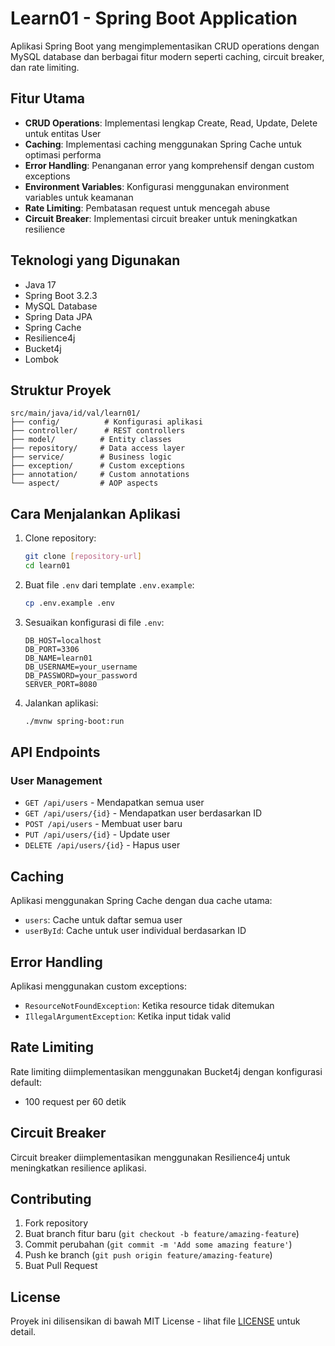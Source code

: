 # Learn01 - Spring Boot Application

Aplikasi Spring Boot yang mengimplementasikan CRUD operations dengan MySQL database dan berbagai fitur modern seperti caching, circuit breaker, dan rate limiting.

## Fitur Utama

- **CRUD Operations**: Implementasi lengkap Create, Read, Update, Delete untuk entitas User
- **Caching**: Implementasi caching menggunakan Spring Cache untuk optimasi performa
- **Error Handling**: Penanganan error yang komprehensif dengan custom exceptions
- **Environment Variables**: Konfigurasi menggunakan environment variables untuk keamanan
- **Rate Limiting**: Pembatasan request untuk mencegah abuse
- **Circuit Breaker**: Implementasi circuit breaker untuk meningkatkan resilience

## Teknologi yang Digunakan

- Java 17
- Spring Boot 3.2.3
- MySQL Database
- Spring Data JPA
- Spring Cache
- Resilience4j
- Bucket4j
- Lombok

## Struktur Proyek

```
src/main/java/id/val/learn01/
├── config/          # Konfigurasi aplikasi
├── controller/      # REST controllers
├── model/          # Entity classes
├── repository/     # Data access layer
├── service/        # Business logic
├── exception/      # Custom exceptions
├── annotation/     # Custom annotations
└── aspect/         # AOP aspects
```

## Cara Menjalankan Aplikasi

1. Clone repository:
   ```bash
   git clone [repository-url]
   cd learn01
   ```

2. Buat file `.env` dari template `.env.example`:
   ```bash
   cp .env.example .env
   ```

3. Sesuaikan konfigurasi di file `.env`:
   ```properties
   DB_HOST=localhost
   DB_PORT=3306
   DB_NAME=learn01
   DB_USERNAME=your_username
   DB_PASSWORD=your_password
   SERVER_PORT=8080
   ```

4. Jalankan aplikasi:
   ```bash
   ./mvnw spring-boot:run
   ```

## API Endpoints

### User Management

- `GET /api/users` - Mendapatkan semua user
- `GET /api/users/{id}` - Mendapatkan user berdasarkan ID
- `POST /api/users` - Membuat user baru
- `PUT /api/users/{id}` - Update user
- `DELETE /api/users/{id}` - Hapus user

## Caching

Aplikasi menggunakan Spring Cache dengan dua cache utama:
- `users`: Cache untuk daftar semua user
- `userById`: Cache untuk user individual berdasarkan ID

## Error Handling

Aplikasi menggunakan custom exceptions:
- `ResourceNotFoundException`: Ketika resource tidak ditemukan
- `IllegalArgumentException`: Ketika input tidak valid

## Rate Limiting

Rate limiting diimplementasikan menggunakan Bucket4j dengan konfigurasi default:
- 100 request per 60 detik

## Circuit Breaker

Circuit breaker diimplementasikan menggunakan Resilience4j untuk meningkatkan resilience aplikasi.

## Contributing

1. Fork repository
2. Buat branch fitur baru (`git checkout -b feature/amazing-feature`)
3. Commit perubahan (`git commit -m 'Add some amazing feature'`)
4. Push ke branch (`git push origin feature/amazing-feature`)
5. Buat Pull Request

## License

Proyek ini dilisensikan di bawah MIT License - lihat file [LICENSE](LICENSE) untuk detail.

